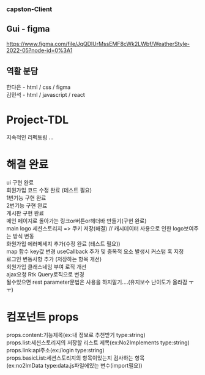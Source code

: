 ### capston-Client

## Gui - figma  
https://www.figma.com/file/JqQDlUrMssEMF8cWk2LWbf/WeatherStyle-2022-05?node-id=0%3A1

## 역활 분담    
한다은 - html / css / figma  
김민석 - html / javascript / react   

# Project-TDL     
지속적인 리펙토링 ...

# 해결 완료  
ui 구현 완료  
회원가입 코드 수정 완료 (테스트 필요)  
1번기능 구현 완료    
2번기능 구현 완료    
게시판 구현 완료       
메인 페이지로 돌아가는 링크or버튼or헤더바 만들기(구현 완료)    
main logo 세션스토리지 => 쿠키 저장(해결) // 캐시데이터 사용으로 인한 logo보여주는 방식 변동   
화원가입 에러메세지 추가(수정 완료 (테스트 필요))      
map 함수 key값 변경 
useCallback 추가 및 중복적 요소 발생시 커스텀 훅 지정  
로그인 변동사항 추가 (저장하는 항목 개선)  
회원가입 클래스네임 부여 로직 개선     
ajax요청 Rtk Query로직으로 변경  
될수있으면 rest parameter문법은 사용을 하지말기....(유지보수 난이도가 올라감 ㅜㅜ)


# 컴포넌트 props   
props.content:기능제목(ex:내 정보로 추천받기 type:string)  
props.list:세션스토리지의 저장할 리스트 제목(ex:No2Implements type:string)  
props.link:api주소(ex:/login type:string)  
props.basicList:세션스토리지의 항목이있는지 검사하는 항목  
(ex:no2ImData type:data.js파일에있는 변수(import필요))    




